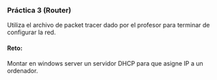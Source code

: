 ### Práctica 3 (Router)

Utiliza el archivo de packet tracer dado por el profesor para terminar de configurar la red.

#### Reto:
Montar en windows server un servidor DHCP para que asigne IP a un ordenador.
